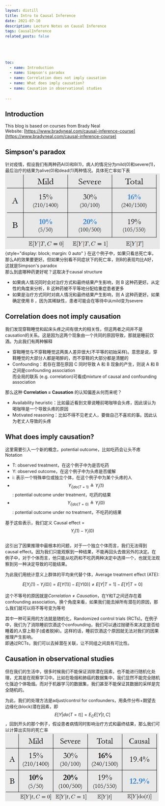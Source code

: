 ```yaml
---
layout: distill
title: Intro to Causal Inference
date: 2021-07-10
description: Lecture Notes on Causal Inference
tags: CausalInference
related_posts: false




toc:
  - name: Introduction
  - name: Simpson's paradox
  - name: Correlation does not imply causation
  - name: What does imply causation?
  - name: Causation in observational studies

---
```



## Introduction

This blog is based on courses from Brady Neal  
Website: [https://www.bradyneal.com/causal-inference-course](https://www.bradyneal.com/causal-inference-course)


## Simpson's paradox
针对疫情，假设我们有两种药A(0)和B(1)，病人的情况分为mild(0)和severe(1)，最后治疗的结果为alive(0)和dead(1)两种情况。具体死亡率如下表  
![](/assets/img/ICI_intro1.JPG "不同病情和治疗方式下的死亡率"){style="display: block; margin: 0 auto" }
在这个例子中，如果只看总死亡率，那么A的效果要更好。但如果分别看不同症状下的死亡率，则B的表现均比A好，这就是Simpson's paradox  
那么到底哪种药更好呢？这取决于causal structure
* 如果病人情况同时会对治疗方式和最终结果产生影响，则 B 这种药更好。从定性的角度来分析，B 这种药被不平等地分配给重症患者更多
* 如果是治疗方式同时对病人情况和最终结果产生影响，则 A 这种药更好。如果确定使用 B ，因为其稀缺性，患者可能会在等待中从mild变为severe

## Correlation does not imply causation
我们发现穿鞋睡觉和起床头疼之间有很大的相关性，但这两者之间并不是causation的关系。这是因为这两个现象由一个共同的原因导致，那就是睡前饮酒。为此我们有两种解释
* 穿鞋睡觉与不穿鞋睡觉这两类人差异很大(不平等的初始采样)。意思是说，穿鞋睡觉的大部分人都是喝醉的，而不穿鞋的大部分都是清醒的
* Confounding：若存在潜在原因 C 同时导致 A 和 B 现象的产生，则说 A 和 B 之间是confounding association  
而全局的联系 (e.g. correlation)可看成mixture of causal and
confounding association

那么这种 **Correlation = Causation** 的认知偏差从何而来呢？
* Availability heuristic：比如最近看到文章说睡前喝咖啡会头疼，因此误认为喝咖啡是一个导致头疼的原因
* Motivated reasoning：比如不得不见老丈人，要做自己不喜欢的事。因此认为老丈人导致的头疼

## What does imply causation?
这里需要引入一个新的概念，potential outcome，比如吃药会让头不疼  
Notation
* T: observed treatment，在这个例子中为是否吃药
* Y: observed outcome，在这个例子中为头疼是否缓解
* i: 表示一个特殊单位或独立个体，在这个例子中为某个头疼的人
* $$Y_{i \vert do(T=1)} \triangleq Y_i(1)$$: potential outcome under treatment，吃药的结果
* $$Y_{i \vert do(T=0)} \triangleq Y_i(0)$$: potential outcome under no treatment，不吃药的结果

基于这些表示，我们定义 Causal effect = $$Y_i(1)-Y_i(0)$$  
这引出了因果推理中最根本的问题，对于一个独立个体而言，我们无法得到causal effect。因为我们只能观察到一种结果，不能再回头去做另外的决定。在例子中，对于个体而言，他只能从吃药和不吃药两种决定中选择一个，也就无法观察到另一种决定导致的可能结果。

为此我们用统计意义上群体的平均来代替个体，Average treatment effect (ATE):

$$E[Y_i(1)-Y_i(0)] =E[Y(1)]-E[Y(0)]\neq E[Y|T=1]-E[Y|T=0]$$

这个不等号的原因就是$Correlation \neq Causation$，在Y和T之间还存在着confounding association。换个角度来看，如果我们能去掉所有潜在的原因，那么我们就可以将不等号变为等号

其中一种可采用的方法就是随机化，Randomized control trials (RCTs)。在例子中，我们为了消除睡前饮酒这个confounding，我们可以通过抛硬币来决定是否给睡着的人穿上鞋子(或者脱掉)。这样的话，睡前饮酒这个原因就无法对我们的因果推理产生影响。  
即通过RCTs，我们可以去掉潜在关联，让不同组之间具有可比性。

## Causation in observational studies
但在我们的生活中，很多时候我们不能保证消除潜在因素，也不能进行随机化处理，尤其是在观察学习中。比如在吸烟和肺癌的数据集中，我们显然不能完全随机化强迫个体吸烟。而对于机器学习的数据集，我们甚至不能保证其数据的采样是完全随机的。

为此，我们的处理方法是adjust/control for confounders，用条件分布+期望去边缘化(block)潜在因素，即 $$E[Y|do(T=t)]=E_CE[Y|t,C]$$，回到开头的那个例子，假设患者病情同时影响治疗方式和最终结果，那么我们可以计算出实际的死亡率
![](/assets/img/ICI_intro2.JPG "不同病情和治疗方式下的死亡率") 





